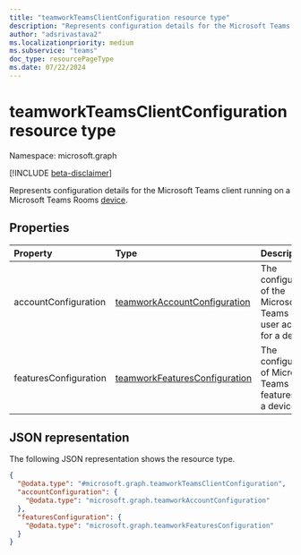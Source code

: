 ```yaml
---
title: "teamworkTeamsClientConfiguration resource type"
description: "Represents configuration details for the Microsoft Teams client running on a Microsoft Teams Rooms device."
author: "adsrivastava2"
ms.localizationpriority: medium
ms.subservice: "teams"
doc_type: resourcePageType
ms.date: 07/22/2024
---
```


# teamworkTeamsClientConfiguration resource type

Namespace: microsoft.graph

[!INCLUDE [beta-disclaimer](../../includes/beta-disclaimer.md)]

Represents configuration details for the Microsoft Teams client running on a Microsoft Teams Rooms [device](../resources/teamworkdevice.md).

## Properties
|Property|Type|Description|
|:---|:---|:---|
|accountConfiguration|[teamworkAccountConfiguration](../resources/teamworkaccountconfiguration.md)|The configuration of the Microsoft Teams client user account for a device.|
|featuresConfiguration|[teamworkFeaturesConfiguration](../resources/teamworkfeaturesconfiguration.md)|The configuration of Microsoft Teams client features for a device.|


## JSON representation
The following JSON representation shows the resource type.
<!-- {
  "blockType": "resource",
  "@odata.type": "microsoft.graph.teamworkTeamsClientConfiguration"
}
-->
``` json
{
  "@odata.type": "#microsoft.graph.teamworkTeamsClientConfiguration",
  "accountConfiguration": {
    "@odata.type": "microsoft.graph.teamworkAccountConfiguration"
  },
  "featuresConfiguration": {
    "@odata.type": "microsoft.graph.teamworkFeaturesConfiguration"
  }
}
```

